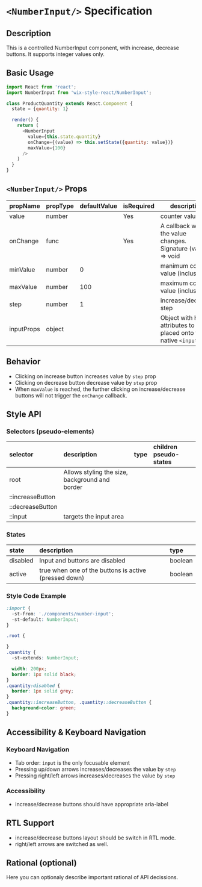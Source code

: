 # `<NumberInput/>` Specification

## Description

This is a controlled NumberInput component, with increase, decrease buttons.
It supports integer values only.

## Basic Usage

```js
import React from 'react';
import NumberInput from 'wix-style-react/NumberInput';

class ProductQuantity extends React.Component {
  state = {quantity: 1}

  render() {
    return (
      <NumberInput
        value={this.state.quantity}
        onChange={(value) => this.setState({quantity: value})}
        maxValue={100}
      />
    )
  }
}
```

## `<NumberInput/>` Props

| propName     | propType | defaultValue | isRequired | description |
| ---          | ---      | ---          | ---        | ---         |
| value        | number   |              | Yes        | counter value |
| onChange     | func     |              | Yes        | A callback when the value changes. Signature (value) => void |
| minValue     | number   | 0            |            | manimum counter value (inclusive)|
| maxValue     | number   | 100          |            | maximum counter value (inclusive)|
| step         | number   | 1            |            | increase/decrease step |
| inputProps   | object   |              |            | Object with HTML attributes to be placed onto the native `<input/>`

## Behavior

- Clicking on increase button increases value by `step` prop
- Clicking on decrease button decrease value by `step` prop
- When `maxValue` is reached, the further clicking on increase/decrease buttons will not trigger the `onChange` callback.

## Style API

### Selectors (pseudo-elements)

| selector          | description                        | type | children pseudo-states |
|:------------------|:-----------------------------------|:-----|:-----------------------|
| root       | Allows styling the size, background and border  |      |                        |
| ::increaseButton  |                                    |      |                        |
| ::decreaseButton  |                                    |      |                        |
| ::input           | targets the input area             |     |                        |

### States

| state        | description                        | type |
|:-------------|:-----------------------------------|:-----|
| disabled     | Input and buttons are disabled     | boolean    |
| active       | true when one of the buttons is active (pressed down)  | boolean    |

### Style Code Example

```css
:import {
  -st-from: './components/number-input';
  -st-default: NumberInput;
}

.root {

}
.quantity {
  -st-extends: NumberInput;

  width: 200px;
  border: 1px solid black;
}
.quantity:disabled {
  border: 1px solid grey;
}
.quantity::increaseButton, .quantity::decreaseButton {
  background-color: green;
}


```

## Accessibility & Keyboard Navigation

### Keyboard Navigation

- Tab order: `input` is the only focusable element
- Pressing up/down arrows increases/decreases the value by `step`
- Pressing right/left arrows increases/decreases the value by `step`

### Accessibility

- increase/decrease buttons should have appropriate aria-label

## RTL Support

- increase/decrease buttons layout should be switch in RTL mode.
- right/left arrows are switched as well.

## Rational (optional)

Here you can optionaly describe important rational of API decissions.
